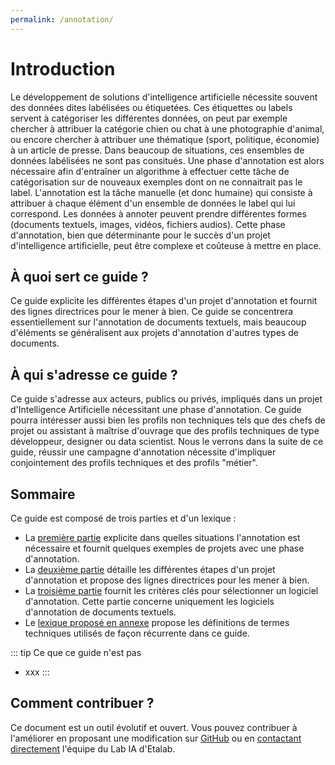```yaml
---
permalink: /annotation/
---
```


# Introduction

Le développement de solutions d'intelligence artificielle nécessite souvent des données 
dites labélisées ou étiquetées. Ces étiquettes ou labels servent à catégoriser les différentes données, 
on peut par exemple chercher à attribuer la catégorie chien ou chat à une photographie d'animal, 
ou encore chercher à attribuer une thématique (sport, politique, économie) à un article de presse. 
Dans beaucoup de situations, ces ensembles de données labélisées ne sont pas consitués. Une phase d'annotation 
est alors nécessaire afin d'entraîner un algorithme à effectuer cette tâche de catégorisation 
sur de nouveaux exemples dont on ne connaitrait pas le label. L'annotation est la tâche manuelle (et donc humaine) 
qui consiste à attribuer à chaque élément d'un ensemble de données le label qui lui correspond. Les données à annoter 
peuvent prendre différentes formes (documents textuels, images, vidéos, fichiers audios). 
Cette phase d'annotation, bien que déterminante pour le succès d'un projet d'intelligence artificielle,
peut être complexe et coûteuse à mettre en place. 


## À quoi sert ce guide ?

Ce guide explicite les différentes étapes d'un projet d'annotation et fournit des lignes directrices 
pour le mener à bien. Ce guide se concentrera essentiellement sur l'annotation de documents textuels, 
mais beaucoup d'éléments se généralisent aux projets d'annotation d'autres types de documents. 


## À qui s'adresse ce guide ?

Ce guide s'adresse aux acteurs, publics ou privés, impliqués dans un projet d'Intelligence Artificielle 
nécessitant une phase d'annotation. Ce guide pourra intéresser aussi bien les profils non techniques tels que des chefs de projet ou 
assistant à maîtrise d'ouvrage que des profils techniques de type développeur, designer ou data scientist. Nous le verrons 
dans la suite de ce guide, réussir une campagne d'annotation nécessite d'impliquer conjointement 
des profils techniques et des profils "métier". 


## Sommaire

Ce guide est composé de trois parties et d'un lexique :

- La [première partie](1-pourquoi-annoter.md) explicite dans quelles situations l'annotation est 
nécessaire et fournit quelques exemples de projets avec une phase d'annotation. 
- La [deuxième partie](2-comment-annoter.md) détaille les différentes étapes d'un projet d'annotation et propose
des lignes directrices pour les mener à bien.
- La [troisième partie](3-les-logiciels-d'annotation.md) fournit les critères clés pour sélectionner un 
logiciel d'annotation. Cette partie concerne uniquement les logiciels d'annotation de documents textuels. 
- Le [lexique proposé en annexe](4-lexique.md) propose les définitions de termes techniques utilisés de 
façon récurrente dans ce guide. 

::: tip Ce que ce guide n'est pas
- xxx
:::

## Comment contribuer ?

Ce document est un outil évolutif et ouvert. Vous pouvez contribuer à l'améliorer en proposant une modification sur [GitHub](https://github.com/etalab/guides.etalab.gouv.fr/edit/master/pseudonymisation/) ou en [contactant directement](mailto:lab-ia@data.gouv.fr) l'équipe du Lab IA d'Etalab. 

